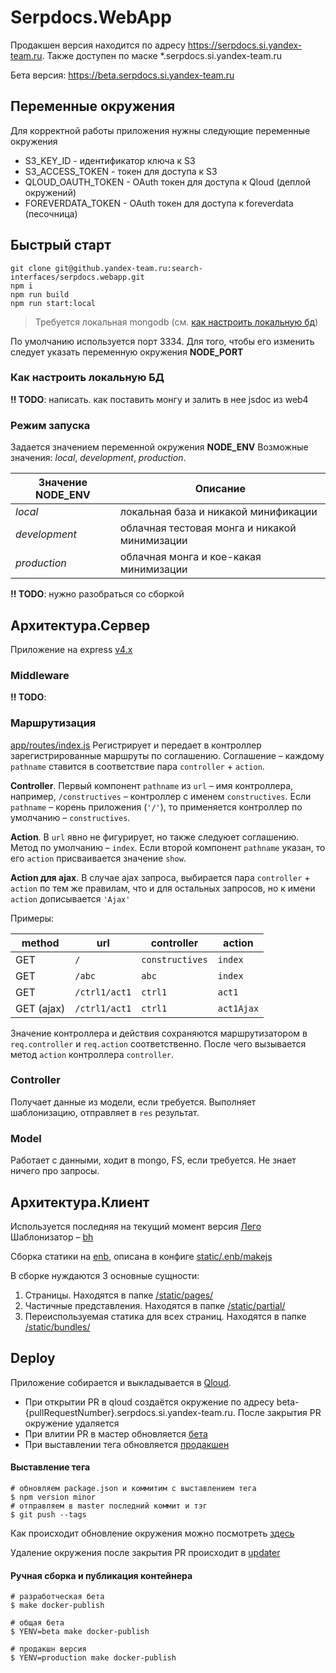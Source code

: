 # Serpdocs.WebApp

Продакшен версия находится по адресу https://serpdocs.si.yandex-team.ru.
Также доступен по маске *.serpdocs.si.yandex-team.ru

Бета версия: https://beta.serpdocs.si.yandex-team.ru

## Переменные окружения
Для корректной работы приложения нужны следующие переменные окружения

* S3_KEY_ID - идентификатор ключа к S3
* S3_ACCESS_TOKEN - токен для доступа к S3
* QLOUD_OAUTH_TOKEN - OAuth токен для доступа к Qloud (деплой окружений)
* FOREVERDATA_TOKEN - OAuth токен для доступа к foreverdata (песочница)

## Быстрый старт

``` (bash)
git clone git@github.yandex-team.ru:search-interfaces/serpdocs.webapp.git
npm i
npm run build
npm run start:local
```

> Требуется локальная mongodb (см. [как настроить локальную бд](#how-to-mongo))

По умолчанию используется порт 3334. Для того, чтобы его изменить следует указать переменную окружения **NODE_PORT**

### Как настроить локальную БД <a id="how-to-mongo"></a>

**‼️ TODO**: написать. как поставить монгу и залить в нее jsdoc из web4

### Режим запуска

Задается значением переменной окружения **NODE_ENV**
Возможные значения: _local_, _development_, _production_.

| Значение **NODE_ENV** | Описание |
| ------ | ----------- |
| _local_   | локальная база и никакой минификации |
| _development_ | облачная тестовая монга и никакой минимизации |
| _production_    | облачная монга и кое-какая минимизации |

**‼️ TODO**: нужно разобраться со сборкой

## Архитектура.Сервер

Приложение на express [v4.x](http://expressjs.com/en/4x/api.html)

### Middleware

**‼️ TODO**:

### Маршрутизация

[app/routes/index.js](./app/routes/index.js)
Регистрирует и передает в контроллер зарегистрированные маршруты по соглашению.
Соглашение – каждому `pathname` ставится в соответствие пара `controller` + `action`.

**Controller**. Первый компонент `pathname` из `url` – имя контроллера, например, `/constructives` – контроллер с именем `constructives`.
Если `pathname` – корень приложения (`'/'`), то применяется контроллер по умолчанию – `constructives`.

**Action**. В `url` явно не фигурирует, но также следуюет соглашению. Метод по умолчанию – `index`. Если второй компонент `pathname` указан, то его `action` присваивается значение `show`.

**Action для ajax**. В случае ajax запроса, выбирается пара `controller` + `action` по тем же правилам, что и для остальных запросов, но к имени `action` дописывается `'Ajax'`

Примеры:

| method | url | controller | action |
| ------ | ------ | ----------- | ------ |
| GET | `/` | `constructives` | `index` |
| GET | `/abc` | `abc` | `index` |
| GET | `/ctrl1/act1` | `ctrl1` | `act1` |
| GET (ajax) | `/ctrl1/act1` | `ctrl1` | `act1Ajax` |

Значение контроллера и действия сохраняются маршрутизатором в `req.controller` и `req.action` соответственно. После чего вызывается метод `action` контроллера `controller`.

### Controller

Получает данные из модели, если требуется. Выполняет шаблонизацию, отправляет в `res` результат.

### Model

Работает с данными, ходит в mongo, FS, если требуется. Не знает ничего про запросы.

## Архитектура.Клиент

Используется последняя на текущий момент версия [Лего](https://lego.yandex-team.ru/libs/islands/v5.15.0/)
Шаблонизатор – [bh](https://github.com/bem/bh)

Сборка статики на [enb](https://github.com/enb/enb), описана в конфиге [static/.enb/makejs](/static/.enb/makejs)

В сборке нуждаются 3 основные сущности:

1. Страницы. Находятся в папке [/static/pages/](/static/pages/)
1. Частичные представления. Находятся в папке [/static/partial/](/static/partial/)
1. Переиспользуемая статика для всех страниц. Находятся в папке [/static/bundles/](/static/bundles/)

## Deploy

Приложение собирается и выкладывается в [Qloud](https://qloud.yandex-team.ru/projects/search-interfaces/serpdocs/).

* При открытии PR в qloud создаётся окружение по адресу beta-{pullRequestNumber}.serpdocs.si.yandex-team.ru. После закрытия PR окружение удаляется
* При влитии PR в мастер обновляется [бета](http://beta.serpdocs.si.yandex-team.ru)
* При выставлении тега обновляется [продакшен](http://serpdocs.si.yandex-team.ru)

#### Выставление тега

```(bash)
# обновляем package.json и коммитим с выставлением тега
$ npm version minor
# отправляем в master последний коммит и тэг
$ git push --tags
```

Как происходит обновление окружения можно посмотреть [здесь](https://github.yandex-team.ru/search-interfaces/serpdocs.webapp/blob/master/environment/deploy.js)

Удаление окружения после закрытия PR происходит в [updater](https://github.yandex-team.ru/search-interfaces/serpdocs.updater/blob/master/app/services/close_pr.js#L46)


#### Ручная сборка и публикация контейнера

```(bash)
# разработческая бета
$ make docker-publish
```

```(bash)
# общая бета
$ YENV=beta make docker-publish
```

```(bash)
# продакшн версия
$ YENV=production make docker-publish
```
